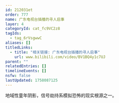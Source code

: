 ```yaml
---
id: 212031et
order: 777
name: 广东电视台插播的寻人启事
layer: 4
categoryId: cat_fc9VC2z8
tagIds:
  - tag_6rVsgwwC
aliases: []
titledLinks:
  - title: "相关链接: 广东电视台插播的寻人启事"
    url: www.bilibili.com/video/BV1BQ4y1c7UJ
parent: ""
relatedEntries: []
timelineEvents: []
nsfw: false
lastUpdated: 1758087125
---
```


地域性童年阴影，信号劫持系模拟恐怖的现实根源之一。